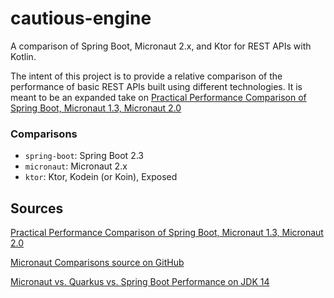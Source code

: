 # cautious-engine
A comparison of Spring Boot, Micronaut 2.x, and Ktor for REST APIs with Kotlin.

The intent of this project is to provide a relative comparison of the performance of basic REST APIs built using different technologies. It is meant
to be an expanded take on [Practical Performance Comparison of Spring Boot, Micronaut 1.3, Micronaut 2.0](https://micronaut.io/blog/2020-04-28-performance-comparison-spring-boot-micronaut.html)

### Comparisons 
- `spring-boot`: Spring Boot 2.3
- `micronaut`: Micronaut 2.x
- `ktor`: Ktor, Kodein (or Koin), Exposed

## Sources
[Practical Performance Comparison of Spring Boot, Micronaut 1.3, Micronaut 2.0](https://micronaut.io/blog/2020-04-28-performance-comparison-spring-boot-micronaut.html)

[Micronaut Comparisons source on GitHub](https://github.com/micronaut-projects/micronaut-comparisons)

[Micronaut vs. Quarkus vs. Spring Boot Performance on JDK 14](https://micronaut.io/blog/2020-04-07-micronaut-vs-quarkus-vs-spring-boot-performance-jdk-14.html)
